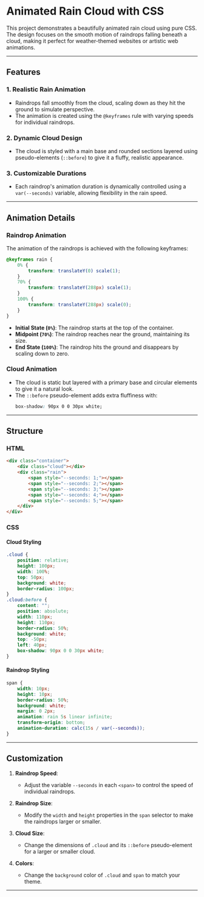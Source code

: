 # Animated Rain Cloud with CSS

This project demonstrates a beautifully animated rain cloud using pure CSS. The design focuses on the smooth motion of raindrops falling beneath a cloud, making it perfect for weather-themed websites or artistic web animations.

---

## Features

### 1. **Realistic Rain Animation**
   - Raindrops fall smoothly from the cloud, scaling down as they hit the ground to simulate perspective.
   - The animation is created using the `@keyframes` rule with varying speeds for individual raindrops.

### 2. **Dynamic Cloud Design**
   - The cloud is styled with a main base and rounded sections layered using pseudo-elements (`::before`) to give it a fluffy, realistic appearance.

### 3. **Customizable Durations**
   - Each raindrop's animation duration is dynamically controlled using a `var(--seconds)` variable, allowing flexibility in the rain speed.

---

## Animation Details

### **Raindrop Animation**
The animation of the raindrops is achieved with the following keyframes:

```css
@keyframes rain {
    0% {
        transform: translateY(0) scale(1);
    }
    70% {
        transform: translateY(288px) scale(1);
    }
    100% {
        transform: translateY(288px) scale(0);
    }
}
```

- **Initial State (`0%`)**: The raindrop starts at the top of the container.
- **Midpoint (`70%`)**: The raindrop reaches near the ground, maintaining its size.
- **End State (`100%`)**: The raindrop hits the ground and disappears by scaling down to zero.

### **Cloud Animation**
- The cloud is static but layered with a primary base and circular elements to give it a natural look.
- The `::before` pseudo-element adds extra fluffiness with:
  ```css
  box-shadow: 90px 0 0 30px white;
  ```

---

## Structure

### HTML
```html
<div class="container">
    <div class="cloud"></div>
    <div class="rain">
        <span style="--seconds: 1;"></span>
        <span style="--seconds: 2;"></span>
        <span style="--seconds: 3;"></span>
        <span style="--seconds: 4;"></span>
        <span style="--seconds: 5;"></span>
    </div>
</div>
```

### CSS
#### Cloud Styling
```css
.cloud {
    position: relative;
    height: 100px;
    width: 100%;
    top: 50px;
    background: white;
    border-radius: 100px;
}
.cloud:before {
    content: "";
    position: absolute;
    width: 110px;
    height: 110px;
    border-radius: 50%;
    background: white;
    top: -50px;
    left: 40px;
    box-shadow: 90px 0 0 30px white;
}
```

#### Raindrop Styling
```css
span {
    width: 10px;
    height: 10px;
    border-radius: 50%;
    background: white;
    margin: 0 2px;
    animation: rain 5s linear infinite;
    transform-origin: bottom;
    animation-duration: calc(15s / var(--seconds));
}
```

---

## Customization

1. **Raindrop Speed**:
   - Adjust the variable `--seconds` in each `<span>` to control the speed of individual raindrops.

2. **Raindrop Size**:
   - Modify the `width` and `height` properties in the `span` selector to make the raindrops larger or smaller.

3. **Cloud Size**:
   - Change the dimensions of `.cloud` and its `::before` pseudo-element for a larger or smaller cloud.

4. **Colors**:
   - Change the `background` color of `.cloud` and `span` to match your theme.

---

